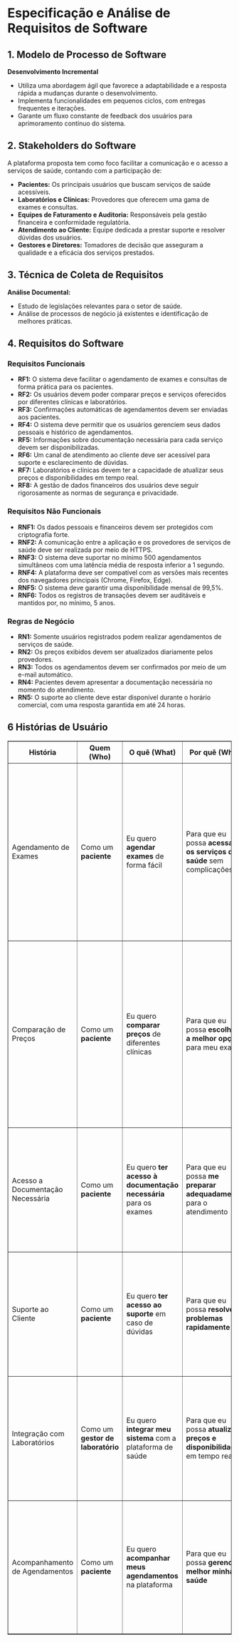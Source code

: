 # Especificação e Análise de Requisitos de Software

## 1. Modelo de Processo de Software
**Desenvolvimento Incremental**

- Utiliza uma abordagem ágil que favorece a adaptabilidade e a resposta rápida a mudanças durante o desenvolvimento.
- Implementa funcionalidades em pequenos ciclos, com entregas frequentes e iterações.
- Garante um fluxo constante de feedback dos usuários para aprimoramento contínuo do sistema.

## 2. Stakeholders do Software
A plataforma proposta tem como foco facilitar a comunicação e o acesso a serviços de saúde, contando com a participação de:

- **Pacientes:** Os principais usuários que buscam serviços de saúde acessíveis.
- **Laboratórios e Clínicas:** Provedores que oferecem uma gama de exames e consultas.
- **Equipes de Faturamento e Auditoria:** Responsáveis pela gestão financeira e conformidade regulatória.
- **Atendimento ao Cliente:** Equipe dedicada a prestar suporte e resolver dúvidas dos usuários.
- **Gestores e Diretores:** Tomadores de decisão que asseguram a qualidade e a eficácia dos serviços prestados.

## 3. Técnica de Coleta de Requisitos
**Análise Documental:**

- Estudo de legislações relevantes para o setor de saúde.
- Análise de processos de negócio já existentes e identificação de melhores práticas.

## 4. Requisitos do Software

### Requisitos Funcionais
- **RF1:** O sistema deve facilitar o agendamento de exames e consultas de forma prática para os pacientes.
- **RF2:** Os usuários devem poder comparar preços e serviços oferecidos por diferentes clínicas e laboratórios.
- **RF3:** Confirmações automáticas de agendamentos devem ser enviadas aos pacientes.
- **RF4:** O sistema deve permitir que os usuários gerenciem seus dados pessoais e histórico de agendamentos.
- **RF5:** Informações sobre documentação necessária para cada serviço devem ser disponibilizadas.
- **RF6:** Um canal de atendimento ao cliente deve ser acessível para suporte e esclarecimento de dúvidas.
- **RF7:** Laboratórios e clínicas devem ter a capacidade de atualizar seus preços e disponibilidades em tempo real.
- **RF8:** A gestão de dados financeiros dos usuários deve seguir rigorosamente as normas de segurança e privacidade.

### Requisitos Não Funcionais
- **RNF1:** Os dados pessoais e financeiros devem ser protegidos com criptografia forte.
- **RNF2:** A comunicação entre a aplicação e os provedores de serviços de saúde deve ser realizada por meio de HTTPS.
- **RNF3:** O sistema deve suportar no mínimo 500 agendamentos simultâneos com uma latência média de resposta inferior a 1 segundo.
- **RNF4:** A plataforma deve ser compatível com as versões mais recentes dos navegadores principais (Chrome, Firefox, Edge).
- **RNF5:** O sistema deve garantir uma disponibilidade mensal de 99,5%.
- **RNF6:** Todos os registros de transações devem ser auditáveis e mantidos por, no mínimo, 5 anos.

### Regras de Negócio
- **RN1:** Somente usuários registrados podem realizar agendamentos de serviços de saúde.
- **RN2:** Os preços exibidos devem ser atualizados diariamente pelos provedores.
- **RN3:** Todos os agendamentos devem ser confirmados por meio de um e-mail automático.
- **RN4:** Pacientes devem apresentar a documentação necessária no momento do atendimento.
- **RN5:** O suporte ao cliente deve estar disponível durante o horário comercial, com uma resposta garantida em até 24 horas.




## 6 Histórias de Usuário 

<table border="1" cellpadding="10" cellspacing="0">
  <thead>
    <tr>
      <th>História</th>
      <th>Quem (Who)</th>
      <th>O quê (What)</th>
      <th>Por quê (Why)</th>
      <th>Critérios de Aceitação</th>
    </tr>
  </thead>
  <tbody>
    <tr>
      <td>Agendamento de Exames</td>
      <td>Como um <strong>paciente</strong></td>
      <td>Eu quero <strong>agendar exames</strong> de forma fácil</td>
      <td>Para que eu possa <strong>acessar os serviços de saúde</strong> sem complicações</td>
      <td>
        <ul>
          <li>O paciente deve poder selecionar data e horário para o exame.</li>
          <li>O sistema deve enviar uma confirmação por e-mail após o agendamento.</li>
          <li>O paciente deve ter a opção de cancelar ou alterar o agendamento.</li>
        </ul>
      </td>
    </tr>
    <tr>
      <td>Comparação de Preços</td>
      <td>Como um <strong>paciente</strong></td>
      <td>Eu quero <strong>comparar preços</strong> de diferentes clínicas</td>
      <td>Para que eu possa <strong>escolher a melhor opção</strong> para meu exame</td>
      <td>
        <ul>
          <li>O sistema deve apresentar uma lista de clínicas e preços dos exames.</li>
          <li>Os preços devem ser atualizados diariamente pelos provedores.</li>
          <li>O paciente deve poder filtrar resultados por tipo de exame e localização.</li>
        </ul>
      </td>
    </tr>
    <tr>
      <td>Acesso a Documentação Necessária</td>
      <td>Como um <strong>paciente</strong></td>
      <td>Eu quero <strong>ter acesso à documentação necessária</strong> para os exames</td>
      <td>Para que eu possa <strong>me preparar adequadamente</strong> para o atendimento</td>
      <td>
        <ul>
          <li>O sistema deve listar a documentação necessária para cada tipo de exame.</li>
          <li>As informações devem ser acessíveis na área do paciente.</li>
        </ul>
      </td>
    </tr>
    <tr>
      <td>Suporte ao Cliente</td>
      <td>Como um <strong>paciente</strong></td>
      <td>Eu quero <strong>ter acesso ao suporte</strong> em caso de dúvidas</td>
      <td>Para que eu possa <strong>resolver problemas rapidamente</strong></td>
      <td>
        <ul>
          <li>O sistema deve disponibilizar um canal de atendimento via chat ou telefone.</li>
          <li>O tempo de resposta para dúvidas deve ser inferior a 24 horas.</li>
        </ul>
      </td>
    </tr>
    <tr>
      <td>Integração com Laboratórios</td>
      <td>Como um <strong>gestor de laboratório</strong></td>
      <td>Eu quero <strong>integrar meu sistema</strong> com a plataforma de saúde</td>
      <td>Para que eu possa <strong>atualizar preços e disponibilidades</strong> em tempo real</td>
      <td>
        <ul>
          <li>A plataforma deve permitir a atualização de dados de forma segura.</li>
          <li>As informações devem ser refletidas em tempo real para os pacientes.</li>
        </ul>
      </td>
    </tr>
    <tr>
      <td>Acompanhamento de Agendamentos</td>
      <td>Como um <strong>paciente</strong></td>
      <td>Eu quero <strong>acompanhar meus agendamentos</strong> na plataforma</td>
      <td>Para que eu possa <strong>gerenciar melhor minha saúde</strong></td>
      <td>
        <ul>
          <li>O paciente deve ter uma lista de todos os agendamentos futuros.</li>
          <li>O sistema deve enviar lembretes de agendamento 24 horas antes do exame.</li>
        </ul>
      </td>
    </tr>
  </tbody>
</table>


